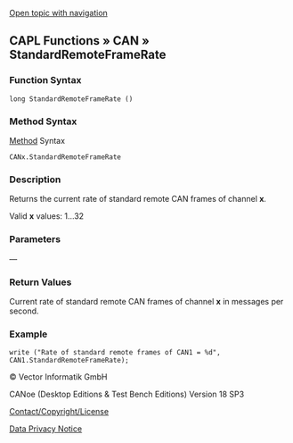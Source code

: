 [Open topic with navigation](../../../../../CANoeDEFamily.htm#Topics/CAPLFunctions/CAN/Functions/CAPLfunctionStandardRemoteFrameRate.md)

## CAPL Functions » CAN » StandardRemoteFrameRate

### Function Syntax

```
long StandardRemoteFrameRate ()
```

### Method Syntax

[Method](../../../Shared/CAPL/General/ClassesAndObjects.md) Syntax

```
CANx.StandardRemoteFrameRate
```

### Description

Returns the current rate of standard remote CAN frames of channel **x**.

Valid **x** values: 1…32

### Parameters

—

### Return Values

Current rate of standard remote CAN frames of channel **x** in messages per second.

### Example

```
write ("Rate of standard remote frames of CAN1 = %d", CAN1.StandardRemoteFrameRate);
```

© Vector Informatik GmbH

CANoe (Desktop Editions & Test Bench Editions) Version 18 SP3

[Contact/Copyright/License](../../../Shared/ContactCopyrightLicense.md)

[Data Privacy Notice](https://www.vector.com/int/en/company/get-info/privacy-policy/)